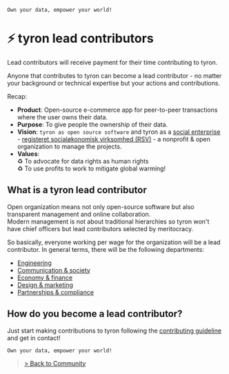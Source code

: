 ```
Own your data, empower your world!
```

# :zap: tyron lead contributors
Lead contributors will receive payment for their time contributing to tyron. 

Anyone that contributes to tyron can become a lead contributor - no matter your background or technical expertise but your actions and contributions. 

Recap:
- **Product**: Open-source e-commerce app for peer-to-peer transactions where the user owns their data.  
- **Purpose**: To give people the ownership of their data.
- **Vision**: ```tyron as open source software``` and tyron as a [social enterprise](https://www.investopedia.com/terms/s/social-enterprise.asp) - [registeret socialøkonomisk virksomhed (RSV)](https://github.com/tyronNetwork/tyron/blob/master/partnerships&compliance/files/incorporation.md) - a nonprofit & open organization to manage the projects.
- **Values**:  
:recycle: To advocate for data rights as human rights  
:recycle: To use profits to work to mitigate global warming!

## What is a tyron lead contributor
Open organization means not only open-source software but also transparent management and online collaboration.  
Modern management is not about traditional hierarchies so tyron won't have chief officers but lead contributors selected by meritocracy.

So basically, everyone working per wage for the organization will be a lead contributor. In general terms, there will be the following departments:
- [Engineering](https://github.com/tyronNetwork/tyron/blob/master/community/contributors/engineering.md)
- [Communication & society](https://github.com/tyronNetwork/tyron/blob/master/community/contributors/communication&society.md)
- [Economy & finance](https://github.com/tyronNetwork/tyron/blob/master/community/contributors/economy&finance.md)
- [Design & marketing](https://github.com/tyronNetwork/tyron/blob/master/community/contributors/design&marketing.md)
- [Partnerships & compliance](https://github.com/tyronNetwork/tyron/blob/master/community/contributors/partnerships&compliance.md)

## How do you become a lead contributor?
Just start making contributions to tyron following the [contributing guideline](https://github.com/tyronNetwork/tyron/blob/master/CONTRIBUTING.md) and get in contact!

```
Own your data, empower your world!
```
> <a href="/community"> > Back to Community </a>
